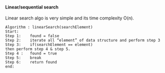 #### **Linear/sequential search**
Linear search algo is very simple and its time complexity O(n).

`Algorithm : linearSearch(searchElement)`\
`Start:`\
`Step 1: 	found = false`\
`Step 2: 	iterate all “element” of data structure and perform step 3`\
`Step 3: 	if(searchElement == element)`\
			`then perform step 4 & step 5.`\
`Step 4 : 	found = true`\
`Step 5: 	break`\
`Step 6: 	return found`\
`end:`

